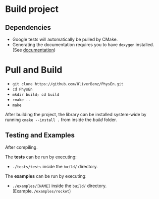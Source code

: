 # Build project
## Dependencies
- Google tests will automatically be pulled by CMake. 
- Generating the documentation requires you to have `doxygen` installed. (See [documentation](documentation.md))

# Pull and Build
- `git clone https://github.com/OliverBenz/PhysEn.git`
- `cd PhysEn`
- `mkdir build; cd build`
- `cmake ..`
- `make`

After building the project, the library can be installed system-wide by running `cmake --install .` from inside the _build_ folder.

## Testing and Examples
After compiling.

The **tests** can be run by executing:
- `./tests/tests` inside the `build/` directory.

The **examples** can be run by executing:
- `./examples/[NAME]` inside the `build/` directory.
  (Example`./examples/rocket`)